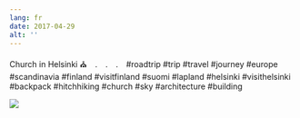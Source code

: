 ```yaml
---
lang: fr
date: 2017-04-29
alt: ''
---
```


Church in Helsinki ⛪⠀
.⠀
.⠀
.⠀
#roadtrip #trip #travel #journey #europe #scandinavia #finland #visitfinland #suomi #lapland #helsinki #visithelsinki #backpack #hitchhiking #church #sky #architecture #building

![](/photos/2017-04-29-1493459052.jpg)